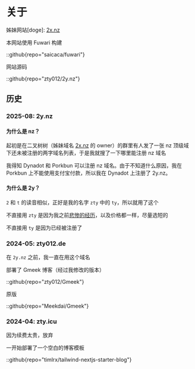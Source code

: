 # 关于

姊妹网站[doge]: [2x.nz](https://2x.nz)

本网站使用 Fuwari 构建

::github{repo="saicaca/fuwari"}

网站源码

::github{repo="zty012/2y.nz"}

## 历史

### 2025-08: 2y.nz

#### 为什么是 nz？

起初是在二叉树树（姊妹域名 [2x.nz](https://2x.nz) 的 owner）的群里有人发了一张 nz 顶级域下还未被注册的两字域名列表，于是我就搜了一下哪里能注册 nz 域名

我得知 Dynadot 和 Porkbun 可以注册 nz 域名。由于不知道什么原因，我在 Porkbun 上不能使用支付宝付款，所以我在 Dynadot 上注册了 2y.nz。

#### 为什么是 2y？

`2` 和 `t` 的读音相似，正好是我的名字 `zty` 中的 `ty`，所以就用了这个

不直接用 `zty` 是因为我之前[悲惨的经历](/p/domains)，以及价格都一样，尽量选短的

不直接用 `ty` 是因为已经被注册了

### 2024-05: zty012.de

在 `2y.nz` 之前，我一直在用这个域名

部署了 Gmeek 博客（经过我修改的版本）

::github{repo="zty012/Gmeek"}

原版

::github{repo="Meekdai/Gmeek"}

### 2024-04: zty.icu

因为续费太贵，放弃

一开始部署了一个空白的博客模板

::github{repo="timlrx/tailwind-nextjs-starter-blog"}
